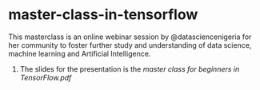 # master-class-in-tensorflow
This masterclass is an online webinar session by @datasciencenigeria for her community to foster further study and understanding of data science, machine learning and Artificial Intelligence. 

1. The slides for the presentation is the *master class for beginners in TensorFlow.pdf*
